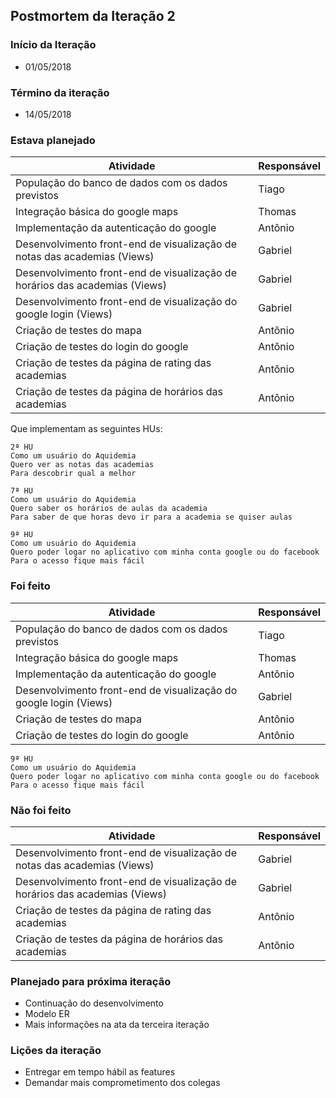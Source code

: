 ## Postmortem da Iteração 2

### Início da Iteração
* 01/05/2018

### Término da iteração
* 14/05/2018

### Estava planejado
Atividade | Responsável
--- | ---
|População do banco de dados com os dados previstos	|Tiago
|Integração básica do google maps |Thomas
|Implementação da autenticação do google |Antônio
|Desenvolvimento front-end de visualização de notas das academias (Views) 	|Gabriel
|Desenvolvimento front-end de visualização de horários das academias (Views)|Gabriel
|Desenvolvimento front-end de visualização do google login (Views)  |Gabriel
|Criação de testes do mapa |Antônio
|Criação de testes do login do google |Antônio
|Criação de testes da página de rating das academias |Antônio
|Criação de testes da página de horários das academias |Antônio

Que implementam as seguintes HUs:

```
2ª HU
Como um usuário do Aquidemia
Quero ver as notas das academias
Para descobrir qual a melhor
```
```
7ª HU
Como um usuário do Aquidemia
Quero saber os horários de aulas da academia
Para saber de que horas devo ir para a academia se quiser aulas
```
```
9ª HU
Como um usuário do Aquidemia
Quero poder logar no aplicativo com minha conta google ou do facebook
Para o acesso fique mais fácil
```

### Foi feito
Atividade | Responsável
--- | ---
|População do banco de dados com os dados previstos	|Tiago
|Integração básica do google maps |Thomas
|Implementação da autenticação do google |Antônio
|Desenvolvimento front-end de visualização do google login (Views)  |Gabriel
|Criação de testes do mapa |Antônio
|Criação de testes do login do google |Antônio

```
9ª HU
Como um usuário do Aquidemia
Quero poder logar no aplicativo com minha conta google ou do facebook
Para o acesso fique mais fácil
```

### Não foi feito
Atividade | Responsável
--- | ---
|Desenvolvimento front-end de visualização de notas das academias (Views) 	|Gabriel
|Desenvolvimento front-end de visualização de horários das academias (Views)|Gabriel
|Criação de testes da página de rating das academias |Antônio
|Criação de testes da página de horários das academias |Antônio

### Planejado para próxima iteração
* Continuação do desenvolvimento
* Modelo ER
* Mais informações na ata da terceira iteração

### Lições da iteração
* Entregar em tempo hábil as features
* Demandar mais comprometimento dos colegas
